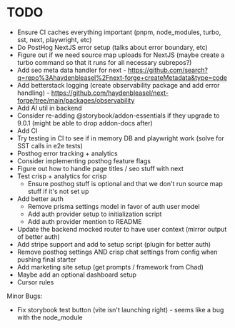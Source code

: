 # TODO

- Ensure CI caches everything important (pnpm, node_modules, turbo, sst, next, playwright, etc)
- Do PostHog NextJS error setup (talks about error boundary, etc)
- Figure out if we need source map uploads for NextJS (maybe create a turbo command so that it runs for all necessary subrepos?)
- Add seo meta data handler for next - https://github.com/search?q=repo%3Ahaydenbleasel%2Fnext-forge+createMetadata&type=code
- Add betterstack logging (create observability package and add error handling) - https://github.com/haydenbleasel/next-forge/tree/main/packages/observability
- Add AI util in backend
- Consider re-adding @storybook/addon-essentials if they upgrade to 9.0.1 (might be able to drop addon-docs after)
- Add CI
- Try testing in CI to see if in memory DB and playwright work (solve for SST calls in e2e tests)
- Posthog error tracking + analytics
- Consider implementing posthog feature flags
- Figure out how to handle page titles / seo stuff with next
- Test crisp + analytics for crisp
  - Ensure posthog stuff is optional and that we don't run source map stuff if it's not set up
- Add better auth
  - Remove prisma settings model in favor of auth user model
  - Add auth provider setup to initialization script
  - Add auth provider mention to README
- Update the backend mocked router to have user context (mirror output of better auth)
- Add stripe support and add to setup script (plugin for better auth)
- Remove posthog settings AND crisp chat settings from config when pushing final starter
- Add marketing site setup (get prompts / framework from Chad)
- Maybe add an optional dashboard setup
- Cursor rules

Minor Bugs:

- Fix storybook test button (vite isn't launching right) - seems like a bug with the node_module
